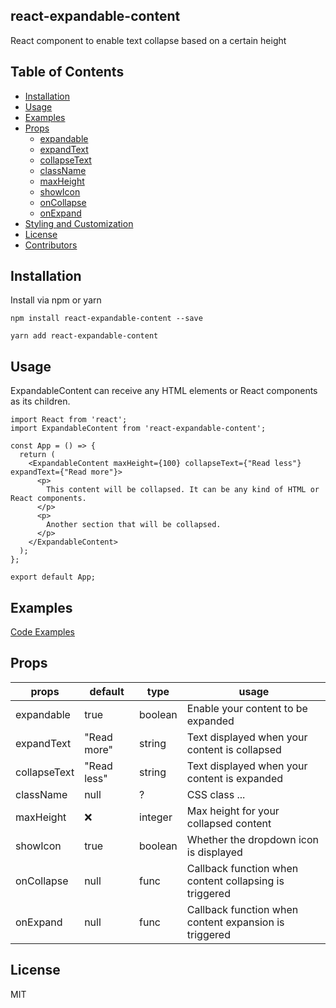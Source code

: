 ## react-expandable-content

React component to enable text collapse based on a certain height

## Table of Contents

- [Installation](#installation)
- [Usage](#usage)
- [Examples](#examples)
- [Props](#props)
  - [expandable](#expandable)
  - [expandText](#expandtext)
  - [collapseText](#collapsetext)
  - [className](#classname)
  - [maxHeight](#maxheight)
  - [showIcon](#showIcon)
  - [onCollapse](#oncollapse)
  - [onExpand](#onexpand)
- [Styling and Customization](#styling-and-customization)
- [License](#license)
- [Contributors](#contributors)

## Installation

Install via npm or yarn

```
npm install react-expandable-content --save

yarn add react-expandable-content
```

## Usage

ExpandableContent can receive any HTML elements or React components as its children.

```
import React from 'react';
import ExpandableContent from 'react-expandable-content';

const App = () => {
  return (
    <ExpandableContent maxHeight={100} collapseText={"Read less"} expandText={"Read more"}>
      <p>
        This content will be collapsed. It can be any kind of HTML or React components.
      </p>
      <p>
        Another section that will be collapsed.
      </p>
    </ExpandableContent>
  );
};

export default App;
```

## Examples

[Code Examples](https://github.com/Logora/react-expandable-content/blob/master/examples/default.js)

## Props

| props  	| default  	|  type 	| usage |
|---	|---	|---	|---  |
|  expandable	|  true 	| boolean 	| Enable your content to be expanded    |
|  expandText 	|  "Read more" 	|  string 	|  Text displayed when your content is collapsed    |
|  collapseText 	|   "Read less"	|  string 	| Text displayed when your content is expanded    |
|  className 	|   null	|  ? 	| CSS class ...    |
|  maxHeight 	|   :x:	|  integer 	| Max height for your collapsed content  |
|  showIcon 	|   true	|  boolean 	| Whether the dropdown icon is displayed    |
|  onCollapse 	|  null 	|  func 	| Callback function when content collapsing is triggered    |
|  onExpand 	|   null	|  func 	| Callback function when content expansion is triggered    |

## License

MIT